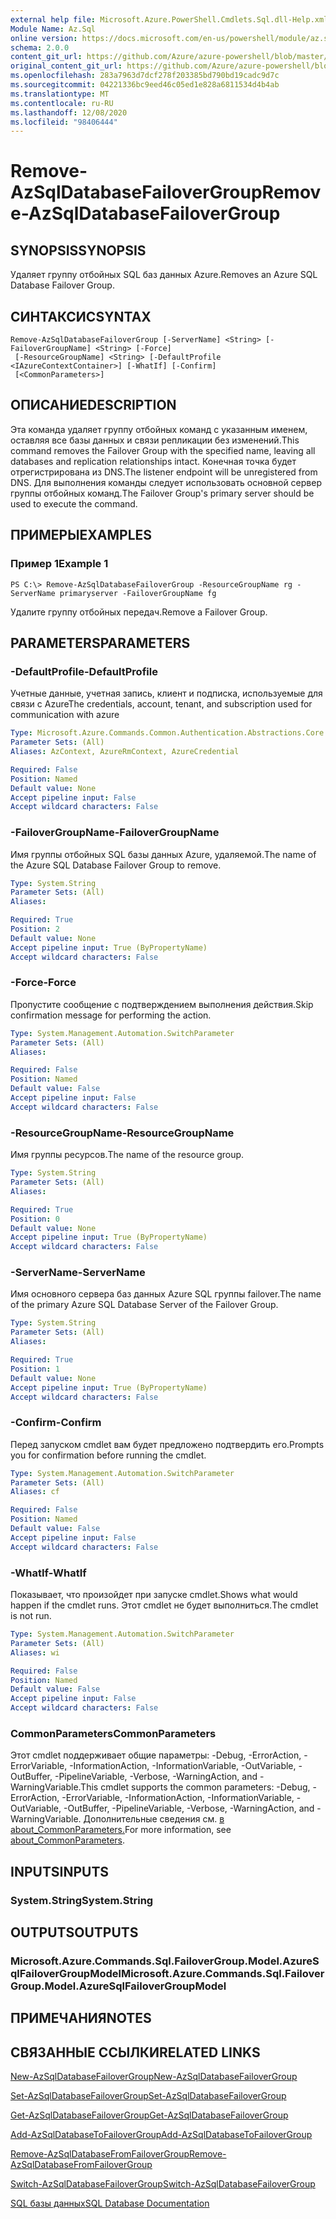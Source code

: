 ```yaml
---
external help file: Microsoft.Azure.PowerShell.Cmdlets.Sql.dll-Help.xml
Module Name: Az.Sql
online version: https://docs.microsoft.com/en-us/powershell/module/az.sql/remove-azsqldatabasefailovergroup
schema: 2.0.0
content_git_url: https://github.com/Azure/azure-powershell/blob/master/src/Sql/Sql/help/Remove-AzSqlDatabaseFailoverGroup.md
original_content_git_url: https://github.com/Azure/azure-powershell/blob/master/src/Sql/Sql/help/Remove-AzSqlDatabaseFailoverGroup.md
ms.openlocfilehash: 283a7963d7dcf278f203385bd790bd19cadc9d7c
ms.sourcegitcommit: 04221336bc9eed46c05ed1e828a6811534d4b4ab
ms.translationtype: MT
ms.contentlocale: ru-RU
ms.lasthandoff: 12/08/2020
ms.locfileid: "98406444"
---
```

# <span data-ttu-id="34e9a-101">Remove-AzSqlDatabaseFailoverGroup</span><span class="sxs-lookup"><span data-stu-id="34e9a-101">Remove-AzSqlDatabaseFailoverGroup</span></span>

## <span data-ttu-id="34e9a-102">SYNOPSIS</span><span class="sxs-lookup"><span data-stu-id="34e9a-102">SYNOPSIS</span></span>
<span data-ttu-id="34e9a-103">Удаляет группу отбойных SQL баз данных Azure.</span><span class="sxs-lookup"><span data-stu-id="34e9a-103">Removes an Azure SQL Database Failover Group.</span></span>

## <span data-ttu-id="34e9a-104">СИНТАКСИС</span><span class="sxs-lookup"><span data-stu-id="34e9a-104">SYNTAX</span></span>

```
Remove-AzSqlDatabaseFailoverGroup [-ServerName] <String> [-FailoverGroupName] <String> [-Force]
 [-ResourceGroupName] <String> [-DefaultProfile <IAzureContextContainer>] [-WhatIf] [-Confirm]
 [<CommonParameters>]
```

## <span data-ttu-id="34e9a-105">ОПИСАНИЕ</span><span class="sxs-lookup"><span data-stu-id="34e9a-105">DESCRIPTION</span></span>
<span data-ttu-id="34e9a-106">Эта команда удаляет группу отбойных команд с указанным именем, оставляя все базы данных и связи репликации без изменений.</span><span class="sxs-lookup"><span data-stu-id="34e9a-106">This command removes the Failover Group with the specified name, leaving all databases and replication relationships intact.</span></span> <span data-ttu-id="34e9a-107">Конечная точка будет отрегистрирована из DNS.</span><span class="sxs-lookup"><span data-stu-id="34e9a-107">The listener endpoint will be unregistered from DNS.</span></span>
<span data-ttu-id="34e9a-108">Для выполнения команды следует использовать основной сервер группы отбойных команд.</span><span class="sxs-lookup"><span data-stu-id="34e9a-108">The Failover Group's primary server should be used to execute the command.</span></span>

## <span data-ttu-id="34e9a-109">ПРИМЕРЫ</span><span class="sxs-lookup"><span data-stu-id="34e9a-109">EXAMPLES</span></span>

### <span data-ttu-id="34e9a-110">Пример 1</span><span class="sxs-lookup"><span data-stu-id="34e9a-110">Example 1</span></span>
```
PS C:\> Remove-AzSqlDatabaseFailoverGroup -ResourceGroupName rg -ServerName primaryserver -FailoverGroupName fg
```

<span data-ttu-id="34e9a-111">Удалите группу отбойных передач.</span><span class="sxs-lookup"><span data-stu-id="34e9a-111">Remove a Failover Group.</span></span>

## <span data-ttu-id="34e9a-112">PARAMETERS</span><span class="sxs-lookup"><span data-stu-id="34e9a-112">PARAMETERS</span></span>

### <span data-ttu-id="34e9a-113">-DefaultProfile</span><span class="sxs-lookup"><span data-stu-id="34e9a-113">-DefaultProfile</span></span>
<span data-ttu-id="34e9a-114">Учетные данные, учетная запись, клиент и подписка, используемые для связи с Azure</span><span class="sxs-lookup"><span data-stu-id="34e9a-114">The credentials, account, tenant, and subscription used for communication with azure</span></span>

```yaml
Type: Microsoft.Azure.Commands.Common.Authentication.Abstractions.Core.IAzureContextContainer
Parameter Sets: (All)
Aliases: AzContext, AzureRmContext, AzureCredential

Required: False
Position: Named
Default value: None
Accept pipeline input: False
Accept wildcard characters: False
```

### <span data-ttu-id="34e9a-115">-FailoverGroupName</span><span class="sxs-lookup"><span data-stu-id="34e9a-115">-FailoverGroupName</span></span>
<span data-ttu-id="34e9a-116">Имя группы отбойных SQL базы данных Azure, удаляемой.</span><span class="sxs-lookup"><span data-stu-id="34e9a-116">The name of the Azure SQL Database Failover Group to remove.</span></span>

```yaml
Type: System.String
Parameter Sets: (All)
Aliases:

Required: True
Position: 2
Default value: None
Accept pipeline input: True (ByPropertyName)
Accept wildcard characters: False
```

### <span data-ttu-id="34e9a-117">-Force</span><span class="sxs-lookup"><span data-stu-id="34e9a-117">-Force</span></span>
<span data-ttu-id="34e9a-118">Пропустите сообщение с подтверждением выполнения действия.</span><span class="sxs-lookup"><span data-stu-id="34e9a-118">Skip confirmation message for performing the action.</span></span>

```yaml
Type: System.Management.Automation.SwitchParameter
Parameter Sets: (All)
Aliases:

Required: False
Position: Named
Default value: False
Accept pipeline input: False
Accept wildcard characters: False
```

### <span data-ttu-id="34e9a-119">-ResourceGroupName</span><span class="sxs-lookup"><span data-stu-id="34e9a-119">-ResourceGroupName</span></span>
<span data-ttu-id="34e9a-120">Имя группы ресурсов.</span><span class="sxs-lookup"><span data-stu-id="34e9a-120">The name of the resource group.</span></span>

```yaml
Type: System.String
Parameter Sets: (All)
Aliases:

Required: True
Position: 0
Default value: None
Accept pipeline input: True (ByPropertyName)
Accept wildcard characters: False
```

### <span data-ttu-id="34e9a-121">-ServerName</span><span class="sxs-lookup"><span data-stu-id="34e9a-121">-ServerName</span></span>
<span data-ttu-id="34e9a-122">Имя основного сервера баз данных Azure SQL группы failover.</span><span class="sxs-lookup"><span data-stu-id="34e9a-122">The name of the primary Azure SQL Database Server of the Failover Group.</span></span>

```yaml
Type: System.String
Parameter Sets: (All)
Aliases:

Required: True
Position: 1
Default value: None
Accept pipeline input: True (ByPropertyName)
Accept wildcard characters: False
```

### <span data-ttu-id="34e9a-123">-Confirm</span><span class="sxs-lookup"><span data-stu-id="34e9a-123">-Confirm</span></span>
<span data-ttu-id="34e9a-124">Перед запуском cmdlet вам будет предложено подтвердить его.</span><span class="sxs-lookup"><span data-stu-id="34e9a-124">Prompts you for confirmation before running the cmdlet.</span></span>

```yaml
Type: System.Management.Automation.SwitchParameter
Parameter Sets: (All)
Aliases: cf

Required: False
Position: Named
Default value: False
Accept pipeline input: False
Accept wildcard characters: False
```

### <span data-ttu-id="34e9a-125">-WhatIf</span><span class="sxs-lookup"><span data-stu-id="34e9a-125">-WhatIf</span></span>
<span data-ttu-id="34e9a-126">Показывает, что произойдет при запуске cmdlet.</span><span class="sxs-lookup"><span data-stu-id="34e9a-126">Shows what would happen if the cmdlet runs.</span></span>
<span data-ttu-id="34e9a-127">Этот cmdlet не будет выполниться.</span><span class="sxs-lookup"><span data-stu-id="34e9a-127">The cmdlet is not run.</span></span>

```yaml
Type: System.Management.Automation.SwitchParameter
Parameter Sets: (All)
Aliases: wi

Required: False
Position: Named
Default value: False
Accept pipeline input: False
Accept wildcard characters: False
```

### <span data-ttu-id="34e9a-128">CommonParameters</span><span class="sxs-lookup"><span data-stu-id="34e9a-128">CommonParameters</span></span>
<span data-ttu-id="34e9a-129">Этот cmdlet поддерживает общие параметры: -Debug, -ErrorAction, -ErrorVariable, -InformationAction, -InformationVariable, -OutVariable, -OutBuffer, -PipelineVariable, -Verbose, -WarningAction, and -WarningVariable.</span><span class="sxs-lookup"><span data-stu-id="34e9a-129">This cmdlet supports the common parameters: -Debug, -ErrorAction, -ErrorVariable, -InformationAction, -InformationVariable, -OutVariable, -OutBuffer, -PipelineVariable, -Verbose, -WarningAction, and -WarningVariable.</span></span> <span data-ttu-id="34e9a-130">Дополнительные сведения см. [в about_CommonParameters.](http://go.microsoft.com/fwlink/?LinkID=113216)</span><span class="sxs-lookup"><span data-stu-id="34e9a-130">For more information, see [about_CommonParameters](http://go.microsoft.com/fwlink/?LinkID=113216).</span></span>

## <span data-ttu-id="34e9a-131">INPUTS</span><span class="sxs-lookup"><span data-stu-id="34e9a-131">INPUTS</span></span>

### <span data-ttu-id="34e9a-132">System.String</span><span class="sxs-lookup"><span data-stu-id="34e9a-132">System.String</span></span>

## <span data-ttu-id="34e9a-133">OUTPUTS</span><span class="sxs-lookup"><span data-stu-id="34e9a-133">OUTPUTS</span></span>

### <span data-ttu-id="34e9a-134">Microsoft.Azure.Commands.Sql.FailoverGroup.Model.AzureSqlFailoverGroupModel</span><span class="sxs-lookup"><span data-stu-id="34e9a-134">Microsoft.Azure.Commands.Sql.FailoverGroup.Model.AzureSqlFailoverGroupModel</span></span>

## <span data-ttu-id="34e9a-135">ПРИМЕЧАНИЯ</span><span class="sxs-lookup"><span data-stu-id="34e9a-135">NOTES</span></span>

## <span data-ttu-id="34e9a-136">СВЯЗАННЫЕ ССЫЛКИ</span><span class="sxs-lookup"><span data-stu-id="34e9a-136">RELATED LINKS</span></span>

[<span data-ttu-id="34e9a-137">New-AzSqlDatabaseFailoverGroup</span><span class="sxs-lookup"><span data-stu-id="34e9a-137">New-AzSqlDatabaseFailoverGroup</span></span>](./New-AzSqlDatabaseFailoverGroup.md)

[<span data-ttu-id="34e9a-138">Set-AzSqlDatabaseFailoverGroup</span><span class="sxs-lookup"><span data-stu-id="34e9a-138">Set-AzSqlDatabaseFailoverGroup</span></span>](./Set-AzSqlDatabaseFailoverGroup.md)

[<span data-ttu-id="34e9a-139">Get-AzSqlDatabaseFailoverGroup</span><span class="sxs-lookup"><span data-stu-id="34e9a-139">Get-AzSqlDatabaseFailoverGroup</span></span>](./Get-AzSqlDatabaseFailoverGroup.md)

[<span data-ttu-id="34e9a-140">Add-AzSqlDatabaseToFailoverGroup</span><span class="sxs-lookup"><span data-stu-id="34e9a-140">Add-AzSqlDatabaseToFailoverGroup</span></span>](./Add-AzSqlDatabaseToFailoverGroup.md)

[<span data-ttu-id="34e9a-141">Remove-AzSqlDatabaseFromFailoverGroup</span><span class="sxs-lookup"><span data-stu-id="34e9a-141">Remove-AzSqlDatabaseFromFailoverGroup</span></span>](./Remove-AzSqlDatabaseFromFailoverGroup.md)

[<span data-ttu-id="34e9a-142">Switch-AzSqlDatabaseFailoverGroup</span><span class="sxs-lookup"><span data-stu-id="34e9a-142">Switch-AzSqlDatabaseFailoverGroup</span></span>](./Switch-AzSqlDatabaseFailoverGroup.md)

[<span data-ttu-id="34e9a-143">SQL базы данных</span><span class="sxs-lookup"><span data-stu-id="34e9a-143">SQL Database Documentation</span></span>](https://docs.microsoft.com/azure/sql-database/)
